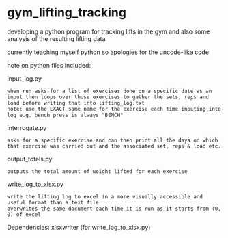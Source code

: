 # gym_lifting_tracking

developing a python program for tracking lifts in the gym and also some analysis of the resulting lifting data

currently teaching myself python so apologies for the uncode-like code

note on python files included:

input_log.py

	when run asks for a list of exercises done on a specific date as an input then loops over those exercises to gather the sets, reps and load before writing that into lifting_log.txt
	note: use the EXACT same name for the exercise each time inputing into log e.g. bench press is always "BENCH"

interrogate.py 

	asks for a specific exercise and can then print all the days on which that exercise was carried out and the associated set, reps & load etc.

output_totals.py

	outputs the total amount of weight lifted for each exercise

write_log_to_xlsx.py
	
	write the lifting log to excel in a more visually accessible and useful format than a text file
	overwrites the same document each time it is run as it starts from (0, 0) of excel 

Dependencies:
	xlsxwriter (for write_log_to_xlsx.py)
